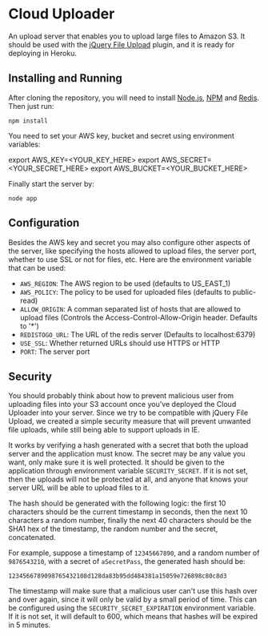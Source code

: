 # Cloud Uploader

An upload server that enables you to upload large files to Amazon S3. It should be used with the [jQuery File Upload](http://blueimp.github.com/jQuery-File-Upload/) plugin, and it is ready for deploying in Heroku.

## Installing and Running

After cloning the repository, you will need to install [Node.js](http://nodejs.org/), [NPM](https://npmjs.org/) and [Redis](http://redis.io). Then just run:

    npm install

You need to set your AWS key, bucket and secret using environment variables:

   export AWS_KEY=<YOUR_KEY_HERE>
   export AWS_SECRET=<YOUR_SECRET_HERE>
   export AWS_BUCKET=<YOUR_BUCKET_HERE>

Finally start the server by:

    node app

## Configuration

Besides the AWS key and secret you may also configure other aspects of the server, like specifying the hosts allowed to upload files, the server port, whether to use SSL or not for files, etc. Here are the environment variable that can be used:

* `AWS_REGION`: The AWS region to be used (defaults to US_EAST_1)
* `AWS_POLICY`: The policy to be used for uploaded files (defaults to public-read)
* `ALLOW_ORIGIN`: A comman separated list of hosts that are allowed to upload files (Controls the Access-Control-Allow-Origin header. Defaults to '*')
* `REDISTOGO_URL`: The URL of the redis server (Defaults to localhost:6379)
* `USE_SSL`: Whether returned URLs should use HTTPS or HTTP
* `PORT`: The server port

## Security

You should probably think about how to prevent malicious user from uploading files into your S3 account once you've deployed the Cloud Uploader into your server. Since we try to be compatible with jQuery File Upload, we created a simple security measure that will prevent unwanted file uploads, while still being able to support uploads in IE.

It works by verifying a hash generated with a secret that both the upload server and the application must know. The secret may be any value you want, only make sure it is well protected. It should be given to the application through environment variable `SECURITY_SECRET`. If it is not set, then the uploads will not be protected at all, and anyone that knows your server URL will be able to upload files to it.

The hash should be generated with the following logic: the first 10 characters should be the current timestamp in seconds, then the next 10 characters a random number, finally the next 40 characters should be the SHA1 hex of the timestamp, the random number and the secret, concatenated.

For example, suppose a timestamp of `12345667890`, and a random number of `9876543210`, with a secret of `aSecretPass`, the generated hash should be:

    1234566789098765432108d128da83b95dd484381a15059e726898c80c8d3

The timestamp will make sure that a malicious user can't use this hash over and over again, since it will only be valid by a small period of time. This can be configured using the `SECURITY_SECRET_EXPIRATION` environment variable. If it is not set, it will default to 600, which means that hashes will be expired in 5 minutes.
